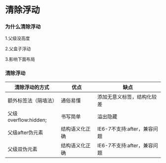 # 清除浮动

### 为什么清除浮动

1.父级没高度

2.父盒子浮动

3.影响下面布局

### 清除浮动

| 清除浮动的方式       | 优点           | 缺点                        |
| -------------------- | -------------- | --------------------------- |
| 额外标签法（隔墙法） | 通俗易懂       | 添加无意义标签，结构化较差  |
| 父级overflow:hidden; | 书写简单       | 溢出隐藏                    |
| 父级after伪元素      | 结构语义化正确 | IE6-7不支持:after，兼容问题 |
| 父级双伪元素         | 结构语义化正确 | IE6-7不支持:after，兼容问题 |

